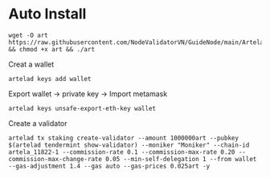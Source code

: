 # Auto Install

    wget -O art https://raw.githubusercontent.com/NodeValidatorVN/GuideNode/main/Artela/art && chmod +x art && ./art

Creat a wallet

    artelad keys add wallet

Export wallet -> private key -> Import metamask

    artelad keys unsafe-export-eth-key wallet

Create a validator

    artelad tx staking create-validator --amount 1000000art --pubkey $(artelad tendermint show-validator) --moniker "Moniker" --chain-id artela_11822-1 --commission-rate 0.1 --commission-max-rate 0.20 --commission-max-change-rate 0.05 --min-self-delegation 1 --from wallet --gas-adjustment 1.4 --gas auto --gas-prices 0.025art -y

    
